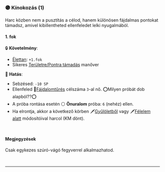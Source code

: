 ### 🟣 Kínokozás (1)

Harc közben nem a pusztítás a célod, hanem különösen fájdalmas pontokat támadsz, amivel kibillentheted ellenfeledet lelki nyugalmából.
#### 1. fok

🔒 **Követelmény**:
- [Élettan](../fortelyok.altalanos/elettan.md): `+1.fok`
- Sikeres  [Területre/Pontra támadás](../066_05_altalanos_manoverek.md#területre--pontra-támadás) manőver

🌟 **Hatás**: 
- Sebzésed: `-10 SP`
- Ellenfeled 🔵[Fájdalomtűrés](../kepzettsegek.primer.altalanos/fajdalomtures.md) célszáma `3`-al nő. ⭕Milyen próbát dob alapból??⭕
- A próba rontása esetén ⚪ **Önuralom** próba: `6` (nehéz) ellen.
- Ha elrontja, akkor a következő körben 🗡️[Gyűlöletből](../065_01_harci_helyzetek.md#gyűlöletből) vagy 🗡️[Félelem alatt](../065_01_harci_helyzetek.md#félelem-alatt) módosítóival harcol (KM dönt).

<br />

#### Megjegyzések

Csak egykezes szúró-vágó fegyverrel alkalmazhatod.

<br />

---
